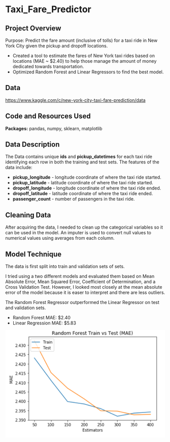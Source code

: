 # Taxi_Fare_Predictor

## Project Overview
Purpose: Predict the fare amount (inclusive of tolls) for a taxi ride in New York City given the pickup and dropoff locations.
- Created a tool to estimate the fares of New York taxi rides based on locations (MAE ~ $2.40) to help those manage the amount of money dedicated towards transportation.
- Optimized Random Forest and Linear Regressors to find the best model.

## Data
https://www.kaggle.com/c/new-york-city-taxi-fare-prediction/data

## Code and Resources Used
**Packages:** pandas, numpy, sklearn, matplotlib

## Data Description
The Data contains unique **ids** and **pickup_datetimes** for each taxi ride identifying each row in both the training and test sets. The features of the data include: 
- **pickup_longitude** - longitude coordinate of where the taxi ride started.
- **pickup_latitude** - latitude coordinate of where the taxi ride started.
- **dropoff_longitude** - longitude coordinate of where the taxi ride ended.
- **dropoff_latitude** - latitude coordinate of where the taxi ride ended.
- **passenger_count** - number of passengers in the taxi ride.

## Cleaning Data
After acquiring the data, I needed to clean up the categorical variables so it can be used in the model. An imputer is used to convert null values to numerical values using averages from each column. 


## Model Technique
The data is first split into train and validation sets of sets.

I tried using a two different models and evaluated them based on Mean Absolute Error, Mean Squared Error, Coefficient of Determination, and a Cross Validation Test. However, I looked most closely at the mean absolute error of the model because it is easer to interpret and there are less outliers.

The Random Forest Regressor outperformed the Linear Regressor on test and validation sets. 
- Random Forest MAE: $2.40
- Linear Regression MAE: $5.83

![MAE Train vs Test](MAE_Picture.PNG)
